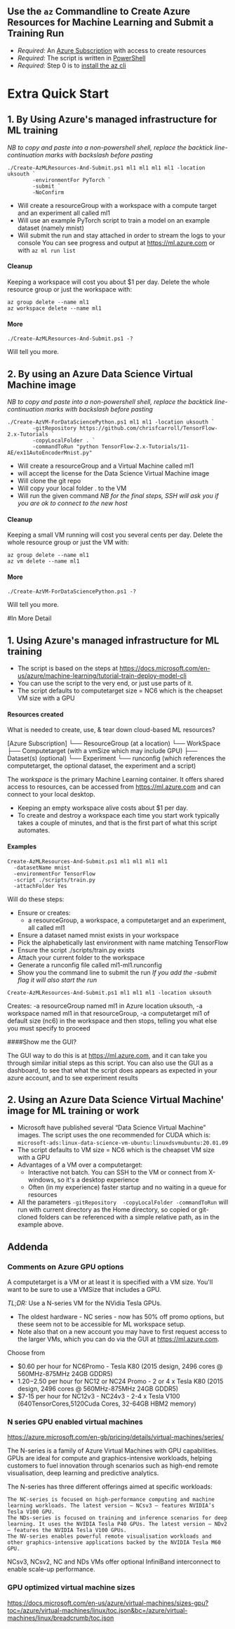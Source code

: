## Use the `az` Commandline to Create Azure Resources for Machine Learning and Submit a Training Run

- *Required:* An [Azure Subscription](https://azure.com) with access to create resources
- *Required:* The script is written in [PowerShell](https://github.com/PowerShell/PowerShell)
- *Required:* Step 0 is to [install the az cli](https://docs.microsoft.com/en-us/cli/azure/install-azure-cli?view=azure-cli-latest)

# Extra Quick Start

## 1. By Using Azure's managed infrastructure for ML training

_NB to copy and paste into a non-powershell shell, replace the backtick line-continuation marks with backslash before pasting_
```
./Create-AzMLResources-And-Submit.ps1 ml1 ml1 ml1 ml1 -location uksouth `
        -environmentFor PyTorch `
        -submit `
        -NoConfirm
```
- Will create a resourceGroup with a workspace with a compute target and an experiment all called ml1
- Will use an example PyTorch script to train a model on an example dataset (namely mnist)
- Will submit the run and stay attached in order to stream the logs to your console
You can see progress and output at https://ml.azure.com or with `az ml run list`

#### Cleanup
Keeping a workspace will cost you about $1 per day. Delete the whole resource group or just the workspace with:
```
az group delete --name ml1
az workspace delete --name ml1
```

#### More 
```
./Create-AzMLResources-And-Submit.ps1 -?
```
Will tell you more.


## 2. By using an Azure Data Science Virtual Machine image

_NB to copy and paste into a non-powershell shell, replace the backtick line-continuation marks with backslash before pasting_
```
./Create-AzVM-ForDataSciencePython.ps1 ml1 ml1 -location uksouth `
        -gitRepository https://github.com/chrisfcarroll/TensorFlow-2.x-Tutorials `
        -copyLocalFolder . `
        -commandToRun "python TensorFlow-2.x-Tutorials/11-AE/ex11AutoEncoderMnist.py"  
```
- Will create a resourceGroup and a Virtual Machine called ml1
- will accept the license for the Data Science Virtual Machine image
- Will clone the git repo
- Will copy your local folder . to the VM
- Will run the given command
_NB for the final steps, SSH will ask you if you are ok to connect to the new host_

#### Cleanup
Keeping a small VM running will cost you several cents per day. Delete the whole resource group or just the VM with:
```
az group delete --name ml1
az vm delete --name ml1
```

#### More 
```
./Create-AzVM-ForDataSciencePython.ps1 -?
```
Will tell you more.

#In More Detail

## 1. Using Azure's managed infrastructure for ML training

- The script is based on the steps at https://docs.microsoft.com/en-us/azure/machine-learning/tutorial-train-deploy-model-cli
- You can use the script to the very end, or just use parts of it.
- The script defaults to computetarget size = NC6 which is the cheapset VM size with a GPU

#### Resources created

What is needed to create, use, & tear down cloud-based ML resources?

[Azure Subscription]
  └── ResourceGroup (at a location)
      └── WorkSpace
          ├── Computetarget (with a vmSize which may include GPU)
          ├── Dataset(s) (optional)
          └── Experiment
              └── runconfig 
                  (which references the computetarget, the optional dataset, 
                   the experiment and a script)

The *workspace* is the primary Machine Learning container. It offers shared 
access to resources, can be accessed from https://ml.azure.com and can 
connect to your local desktop.
- Keeping an empty workspace alive costs about $1 per day.
- To create and destroy a workspace each time you start work typically 
  takes a couple of minutes, and that is the first part of what this 
  script automates.

#### Examples

```
Create-AzMLResources-And-Submit.ps1 ml1 ml1 ml1 ml1
  -datasetName mnist 
  -environmentFor TensorFlow 
  -script ./scripts/train.py
  -attachFolder Yes
```
Will do these steps:
 - Ensure or creates:
     - a resourceGroup, a workspace, a computetarget and an experiment, all called ml1
 - Ensure a dataset named mnist exists in your workspace
 - Pick the alphabetically last environment with name matching TensorFlow
 - Ensure the script ./scripts/train.py exists
 - Attach your current folder to the workspace
 - Generate a runconfig file called ml1-ml1.runconfig
 - Show you the command line to submit the run
_If you add the -submit flag it will also start the run_

```
Create-AzMLResources-And-Submit.ps1 ml1 ml1 ml1 -location uksouth
```
Creates:
  -a resourceGroup named ml1 in Azure location uksouth,
  -a workspace named ml1 in that resourceGroup,
  -a computetarget ml1 of default size (nc6) in the workspace
and then stops, telling you what else you must specify to proceed

####Show me the GUI?

The GUI way to do this is at https://ml.azure.com, and it can take you through
similar initial steps as this script. 
You can also use the GUI as a dashboard, to see that what the script does
appears as expected in your azure account, and to see experiment results


## 2. Using an Azure Data Science Virtual Machine' image for ML training or work

- Microsoft have published several “Data Science Virtual Machine” images. The script uses the one recommended for CUDA which is:
`microsoft-ads:linux-data-science-vm-ubuntu:linuxdsvmubuntu:20.01.09`
- The script defaults to VM size = NC6 which is the cheapset VM size with a GPU
- Advantages of a VM over a computetarget: 
  - Interactive not batch. You can SSH to the VM or connect from X-windows, so it's a desktop experience
  - Often (in my experience) faster startup and no waiting in a queue for resources
- All the parameters `-gitRepository  -copyLocalFolder -commandToRun` will run with current directory as the Home directory, so copied or git-cloned folders can be referenced with a simple relative path, as in the example above.


## Addenda

### Comments on Azure GPU options

A computetarget is a VM or at least it is specified with a VM size. You'll want to be sure to use a VMSize that includes a GPU.

*TL;DR:* Use a N-series VM for the NVidia Tesla GPUs. 
- The oldest hardware - NC series - now has 50% off promo options, but these seem not to be accessible for ML workspace setup. 
- Note also that on a new account you may have to first request access to the larger VMs, which you can do via the GUI at https://ml.azure.com.

Choose from 
- $0.60 per hour for NC6Promo - Tesla K80 (2015 design, 2496 cores @ 560MHz-875MHz 24GB GDDR5)
- $1.20-$2.50 per hour for NC12 or NC24 Promo - 2 or 4 x Tesla K80
  (2015 design, 2496 cores @ 560MHz-875MHz 24GB GDDR5)
- $7-15 per hour for NC12v3 - NC24v3 - 2-4 x Tesla V100 
  (640TensorCores,5120Cuda Cores, 32-64GB HBM2 memory)

### N series GPU enabled virtual machines

https://azure.microsoft.com/en-gb/pricing/details/virtual-machines/series/

The N-series is a family of Azure Virtual Machines with GPU capabilities. GPUs are ideal for compute and graphics-intensive workloads, helping customers to fuel innovation through scenarios such as high-end remote visualisation, deep learning and predictive analytics.

The N-series has three different offerings aimed at specific workloads:

    The NC-series is focused on high-performance computing and machine learning workloads. The latest version – NCsv3 – features NVIDIA’s Tesla V100 GPU.
    The NDs-series is focused on training and inference scenarios for deep learning. It uses the NVIDIA Tesla P40 GPUs. The latest version – NDv2 – features the NVIDIA Tesla V100 GPUs.
    The NV-series enables powerful remote visualisation workloads and other graphics-intensive applications backed by the NVIDIA Tesla M60 GPU.

NCsv3, NCsv2, NC and NDs VMs offer optional InfiniBand interconnect to enable scale-up performance.

### GPU optimized virtual machine sizes

https://docs.microsoft.com/en-us/azure/virtual-machines/sizes-gpu?toc=/azure/virtual-machines/linux/toc.json&bc=/azure/virtual-machines/linux/breadcrumb/toc.json

